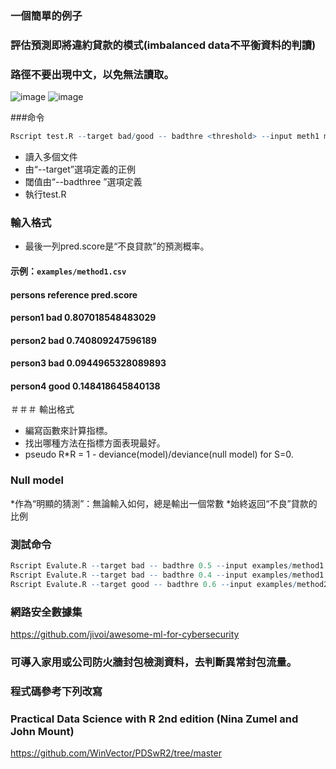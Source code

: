 ### 一個簡單的例子
### 評估預測即將違約貸款的模式(imbalanced data不平衡資料的判讀) 
### 路徑不要出現中文，以免無法讀取。
![image](https://github.com/hswang108/imbalanced/assets/59585262/b717dcb0-8a0e-4e29-9691-dca14bc58347)
![image](https://github.com/hswang108/imbalanced/assets/59585262/9db3940a-fa3a-4f28-ab75-237e4307af2e)

###命令
```R
Rscript test.R --target bad/good -- badthre <threshold> --input meth1 meth2 ... methx --output result.csv

```

* 讀入多個文件
* 由“--target”選項定義的正例
* 閾值由“--badthree ”選項定義
* 執行test.R


### 輸入格式
* 最後一列pred.score是“不良貸款”的預測概率。

#### 示例：`examples/method1.csv`

#### persons	reference	pred.score
#### person1	bad	      0.807018548483029
#### person2	bad	      0.740809247596189
#### person3	bad	      0.0944965328089893
#### person4	good	    0.148418645840138

＃＃＃ 輸出格式
* 編寫函數來計算指標。
* 找出哪種方法在指標方面表現最好。
* pseudo R*R = 1 - deviance(model)/deviance(null model) for S=0.

### Null model
*作為“明顯的猜測”：無論輸入如何，總是輸出一個常數
*始終返回“不良”貸款的比例

### 測試命令

```R
Rscript Evalute.R --target bad -- badthre 0.5 --input examples/method1.csv examples/method2.csv --output examples/output1.csv
Rscript Evalute.R --target bad -- badthre 0.4 --input examples/method1.csv examples/method3.csv examples/method5.csv --output examples/output2.csv 
Rscript Evalute.R --target good -- badthre 0.6 --input examples/method2.csv examples/method4.csv examples/method6.csv --output examples/output3.csv 
```



### 網路安全數據集
https://github.com/jivoi/awesome-ml-for-cybersecurity
### 可導入家用或公司防火牆封包檢測資料，去判斷異常封包流量。
### 程式碼參考下列改寫
### Practical Data Science with R 2nd edition (Nina Zumel and John Mount)
https://github.com/WinVector/PDSwR2/tree/master


